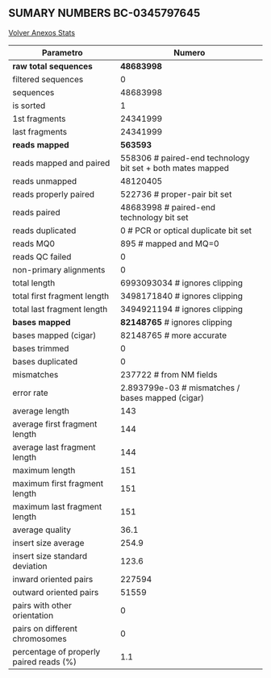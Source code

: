 ## SUMARY NUMBERS BC-0345797645 ##

[Volver Anexos Stats](../stats.html)

Parametro | Numero
----------|-------
**raw total sequences** |	**48683998**
filtered sequences |	0
sequences |	48683998
is sorted |	1
1st fragments |	24341999
last fragments |	24341999
**reads mapped** |	**563593**
reads mapped and paired |	558306	# paired-end technology bit set + both mates mapped
reads unmapped |	48120405
reads properly paired |	522736	# proper-pair bit set
reads paired |	48683998	# paired-end technology bit set
reads duplicated |	0	# PCR or optical duplicate bit set
reads MQ0 |	895	# mapped and MQ=0
reads QC failed |	0
non-primary alignments |	0
total length |	6993093034	# ignores clipping
total first fragment length |	3498171840	# ignores clipping
total last fragment length |	3494921194	# ignores clipping
**bases mapped** |	**82148765**	# ignores clipping
bases mapped (cigar) |	82148765	# more accurate
bases trimmed |	0
bases duplicated |	0
mismatches |	237722	# from NM fields
error rate |	2.893799e-03	# mismatches / bases mapped (cigar)
average length |	143
average first fragment length |	144
average last fragment length |	144
maximum length |	151
maximum first fragment length |	151
maximum last fragment length |	151
average quality |	36.1
insert size average |	254.9
insert size standard deviation |	123.6
inward oriented pairs |	227594
outward oriented pairs |	51559
pairs with other orientation |	0
pairs on different chromosomes |	0
percentage of properly paired reads (%) |	1.1